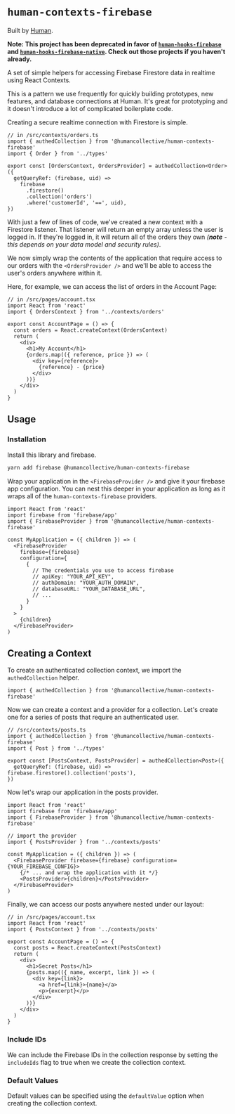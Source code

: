 # `human-contexts-firebase`

Built by [Human](https://humancollective.co).

**Note: This project has been deprecated in favor of [`human-hooks-firebase`](https://www.npmjs.com/package/@humancollective/human-hooks-firebase) and [`human-hooks-firebase-native`](https://www.npmjs.com/package/@humancollective/human-hooks-firebase-native). Check out those projects if you haven't already.**

A set of simple helpers for accessing Firebase Firestore data in realtime using React Contexts.

This is a pattern we use frequently for quickly building prototypes, new features, and database connections at Human. It's great for prototyping and it doesn't introduce a lot of complicated boilerplate code.

Creating a secure realtime connection with Firestore is simple.

```tsx
// in /src/contexts/orders.ts
import { authedCollection } from '@humancollective/human-contexts-firebase'
import { Order } from '../types'

export const [OrdersContext, OrdersProvider] = authedCollection<Order>({
  getQueryRef: (firebase, uid) =>
    firebase
      .firestore()
      .collection('orders')
      .where('customerId', '==', uid),
})
```

With just a few of lines of code, we've created a new context with a Firestore listener. That listener will return an empty array unless the user is logged in. If they're logged in, it will return all of the orders they own _(**note** - this depends on your data model and security rules)_.

We now simply wrap the contents of the application that require access to our orders with the `<OrdersProvider />` and we'll be able to access the user's orders anywhere within it.

Here, for example, we can access the list of orders in the Account Page:

```tsx
// in /src/pages/account.tsx
import React from 'react'
import { OrdersContext } from '../contexts/orders'

export const AccountPage = () => {
  const orders = React.createContext(OrdersContext)
  return (
    <div>
      <h1>My Account</h1>
      {orders.map(({ reference, price }) => (
        <div key={reference}>
          {reference} - {price}
        </div>
      ))}
    </div>
  )
}
```

## Usage

### Installation

Install this library and firebase.

```sh
yarn add firebase @humancollective/human-contexts-firebase
```

Wrap your application in the `<FirebaseProvider />` and give it your firebase app configuration. You can nest this deeper in your application as long as it wraps all of the `human-contexts-firebase` providers.

```tsx
import React from 'react'
import firebase from 'firebase/app'
import { FirebaseProvider } from '@humancollective/human-contexts-firebase'

const MyApplication = ({ children }) => (
  <FirebaseProvider
    firebase={firebase}
    configuration={
      {
        // The credentials you use to access firebase
        // apiKey: "YOUR_API_KEY",
        // authDomain: "YOUR_AUTH_DOMAIN",
        // databaseURL: "YOUR_DATABASE_URL",
        // ...
      }
    }
  >
    {children}
  </FirebaseProvider>
)
```

## Creating a Context

To create an authenticated collection context, we import the `authedCollection` helper.

```tsx
import { authedCollection } from '@humancollective/human-contexts-firebase'
```

Now we can create a context and a provider for a collection. Let's create one for a series of posts that require an authenticated user.

```tsx
// /src/contexts/posts.ts
import { authedCollection } from '@humancollective/human-contexts-firebase'
import { Post } from '../types'

export const [PostsContext, PostsProvider] = authedCollection<Post>({
  getQueryRef: (firebase, uid) => firebase.firestore().collection('posts'),
})
```

Now let's wrap our application in the posts provider.

```tsx
import React from 'react'
import firebase from 'firebase/app'
import { FirebaseProvider } from '@humancollective/human-contexts-firebase'

// import the provider
import { PostsProvider } from '../contexts/posts'

const MyApplication = ({ children }) => (
  <FirebaseProvider firebase={firebase} configuration={YOUR_FIREBASE_CONFIG}>
    {/* ... and wrap the application with it */}
    <PostsProvider>{children}</PostsProvider>
  </FirebaseProvider>
)
```

Finally, we can access our posts anywhere nested under our layout:

```tsx
// in /src/pages/account.tsx
import React from 'react'
import { PostsContext } from '../contexts/posts'

export const AccountPage = () => {
  const posts = React.createContext(PostsContext)
  return (
    <div>
      <h1>Secret Posts</h1>
      {posts.map(({ name, excerpt, link }) => (
        <div key={link}>
          <a href={link}>{name}</a>
          <p>{excerpt}</p>
        </div>
      ))}
    </div>
  )
}
```

### Include IDs

We can include the Firebase IDs in the collection response by setting the `includeIds` flag to true when we create the collection context.

### Default Values

Default values can be specified using the `defaultValue` option when creating the collection context.
